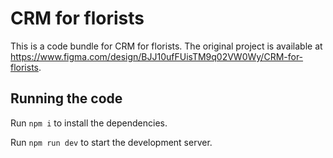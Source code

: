 
  # CRM for florists

  This is a code bundle for CRM for florists. The original project is available at https://www.figma.com/design/BJJ10ufFUisTM9q02VW0Wy/CRM-for-florists.

  ## Running the code

  Run `npm i` to install the dependencies.

  Run `npm run dev` to start the development server.
  